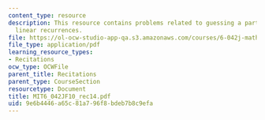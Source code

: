 ```yaml
---
content_type: resource
description: This resource contains problems related to guessing a particular solution,
  linear recurrences.
file: https://ol-ocw-studio-app-qa.s3.amazonaws.com/courses/6-042j-mathematics-for-computer-science-fall-2010/9e6b4446a65c81a796f8bdeb7b8c9efa_MIT6_042JF10_rec14.pdf
file_type: application/pdf
learning_resource_types:
- Recitations
ocw_type: OCWFile
parent_title: Recitations
parent_type: CourseSection
resourcetype: Document
title: MIT6_042JF10_rec14.pdf
uid: 9e6b4446-a65c-81a7-96f8-bdeb7b8c9efa
---
```

